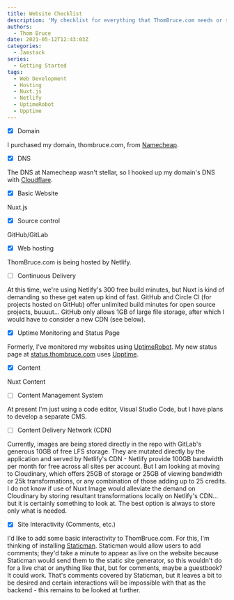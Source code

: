 ```yaml
---
title: Website Checklist
description: 'My checklist for everything that ThomBruce.com needs or should have.'
authors:
  - Thom Bruce
date: 2021-05-12T12:43:03Z
categories:
  - Jamstack
series:
  - Getting Started
tags:
  - Web Development
  - Hosting
  - Nuxt.js
  - Netlify
  - UptimeRobot
  - Upptime
---
```


- [x] Domain

I purchased my domain, thombruce.com, from [Namecheap](https://www.namecheap.com/).

- [x] DNS

The DNS at Namecheap wasn't stellar, so I hooked up my domain's DNS with [Cloudflare](https://www.cloudflare.com/).

- [x] Basic Website

Nuxt.js

- [x] Source control

GitHub/GitLab

- [x] Web hosting

ThomBruce.com is being hosted by Netlify.

- [ ] Continuous Delivery

At this time, we're using Netlify's 300 free build minutes, but Nuxt is kind of demanding so these get eaten up kind of fast. GitHub and Circle CI (for projects hosted on GitHub) offer unlimited build minutes for open source projects, buuuut... GitHub only allows 1GB of large file storage, after which I would have to consider a new CDN (see below).

- [x] Uptime Monitoring and Status Page

Formerly, I've monitored my websites using [UptimeRobot](https://uptimerobot.com/). My new status page at [status.thombruce.com](https://status.thombruce.com/) uses [Upptime](https://upptime.js.org/).

- [x] Content

Nuxt Content

- [ ] Content Management System

At present I'm just using a code editor, Visual Studio Code, but I have plans to develop a separate CMS.

- [ ] Content Delivery Network (CDN)

Currently, images are being stored directly in the repo with GitLab's generous 10GB of free LFS storage. They are mutated directly by the application and served by Netlify's CDN - Netlify provide 100GB bandwidth per month for free across all sites per account. But I am looking at moving to Cloudinary, which offers 25GB of storage or 25GB of viewing bandwidth or 25k transformations, or any combination of those adding up to 25 credits. I do not know if use of Nuxt Image would alleviate the demand on Cloudinary by storing resultant transformations locally on Netlify's CDN... but it is certainly something to look at. The best option is always to store only what is needed.

- [x] Site Interactivity (Comments, etc.)

I'd like to add some basic interactivity to ThomBruce.com. For this, I'm thinking of installing [Staticman](https://staticman.net/). Staticman would allow users to add comments; they'd take a minute to appear as live on the website because Staticman would send them to the static site generator, so this wouldn't do for a live chat or anything like that, but for comments, maybe a guestbook? It could work. That's comments covered by Staticman, but it leaves a bit to be desired and certain interactions will be impossible with that as the backend - this remains to be looked at further.